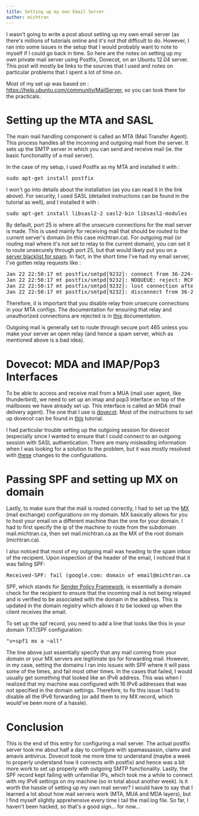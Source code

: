 ```yaml
---
title: Setting up my own Email Server
author: michtran
---
```

I wasn't going to write a post about setting up my own email server (as there's millions of tutorials online and it's not <em>that</em> difficult to do. However, I ran into some issues in the setup that I would probably want to note to myself if I could go back in time. So here are the notes on setting up my own private mail server using Postfix, Dovecot, on an Ubuntu 12.04 server. This post will mostly be links to the sources that I used and notes on particular problems that I spent a lot of time on.

<!--more-->

Most of my set up was based on : <a href="https://help.ubuntu.com/community/MailServer">https://help.ubuntu.com/community/MailServer</a>, so you can look there for the practicals.
<h1>Setting up the MTA and SASL</h1>
The main mail handling component is called an MTA (Mail Transfer Agent). This process handles all the incoming and outgoing mail from the server. It sets up the SMTP server in which you can send and receive mail (ie. the basic functionality of a mail server).

In the case of my setup, I used Postfix as my MTA and installed it with :
<pre>sudo apt-get install postfix</pre>
I won't go into details about the installation (as you can read it in the link above). For security, I used SASL (detailed instructions can be found in the tutorial as well), and I installed it with :
<pre>sudo apt-get install libsasl2-2 sasl2-bin libsasl2-modules</pre>
By default, port 25 is where all the unsecure connections for the mail server is made. This is used mainly for receiving mail that should be routed to the current server's domain (in this case michtran.ca). For outgoing mail (or routing mail where it's not set to relay to the current domain), you <em>can</em> set it to route unsecurely through port 25, but that would likely put you on a <a href="http://mxtoolbox.com/blacklists.aspx">server blacklist for spam</a>. In fact, in the short time I've had my email server, I've gotten relay requests like :
<pre>Jan 22 22:50:17 mt postfix/smtpd[9232]: connect from 36-224-128-188.dynamic-ip.hinet.net[36.224.128.188]
Jan 22 22:50:17 mt postfix/smtpd[9232]: NOQUEUE: reject: RCPT from 36-224-128-188.dynamic-ip.hinet.net[36.224.128.188]: 554 5.7.1 &lt;gk49fawn@yahoo.com.tw&gt;: Relay access denied; from=&lt;z2007tw@yahoo.com.tw&gt; to=&lt;gk49fawn@yahoo.com.tw&gt; proto=SMTP helo=
Jan 22 22:50:17 mt postfix/smtpd[9232]: lost connection after RCPT from 36-224-128-188.dynamic-ip.hinet.net[36.224.128.188]
Jan 22 22:50:17 mt postfix/smtpd[9232]: disconnect from 36-224-128-188.dynamic-ip.hinet.net[36.224.128.188]</pre>
Therefore, it is important that you disable relay from unsecure connections in your MTA configs. The documentation for ensuring that relay and unauthorized connections are rejected is in <a href="http://www.postfix.org/SMTPD_ACCESS_README.html">this</a> documentation.

Outgoing mail is generally set to route through secure port 465 unless you make your server an open relay (and hence a spam server, which as mentioned above is a bad idea).
<h1>Dovecot: MDA and IMAP/Pop3 Interfaces</h1>
To be able to access and receive mail from a MUA (mail user agent, like thunderbird), we need to set up an imap and pop3 interface on top of the mailboxes we have already set up. This interface is called an MDA (mail delivery agent). The one that I use is <a href="http://dovecot.org">dovecot</a>. Most of the instructions to set up dovecot can be found in <a href="https://help.ubuntu.com/community/Dovecot">this</a> tutorial.

I had particular trouble setting up the outgoing session for dovecot (especially since I wanted to ensure that I could connect to an outgoing session with SASL authentication. There are many misleading information when I was looking for a solution to the problem, but it was mostly resolved with <a href="%20http://wiki.dovecot.org/HowTo/PostfixAndDovecotSASL">these</a> changes to the configurations.
<h1>Passing SPF and setting up MX on domain</h1>
Lastly, to make sure that the mail is routed correctly, I had to set up the <a href="https://en.wikipedia.org/wiki/MX_record">MX</a> (mail exchange) configurations on my domain. MX basically allows for you to host your email on a different machine than the one for your domain. I had to first specify the ip of the machine to route from the subdomain mail.michtran.ca, then set mail.michtran.ca as the MX of the root domain (michtran.ca).

I also noticed that most of my outgoing mail was heading to the spam inbox of the recipient. Upon inspection of the header of the email, I noticed that it was failing SPF:
<pre>Received-SPF: fail (google.com: domain of email@michtran.ca does not designate [omitted] as permitted sender) client-ip=[omitted];</pre>
SPF, which stands for <a href="https://en.wikipedia.org/wiki/Sender_Policy_Framework">Sender Policy Framework</a>, is essentially a domain check for the recipient to ensure that the incoming mail is not being relayed and is verified to be associated with the domain in the address. This is updated in the domain registry which allows it to be looked up when the client receives the email.

To set up the spf record, you need to add a line that looks like this in your domain TXT/SPF configuration:
<pre>"v=spf1 mx a ~all"</pre>
The line above just essentially specify that any mail coming from your domain or your MX servers are legitimate ips for forwarding mail. However, in my case, setting the domains I ran into issues with SPF where it will pass some of the times, and fail most other times. In the cases that failed, I would usually get something that looked like an IPv6 address. This was when I realized that my machine was configured with 16 IPv6 addresses that was not specified in the domain settings. Therefore, to fix this issue I had to disable all the IPv6 forwarding (or add them to my MX record, which would've been more of a hassle).
<h1>Conclusion</h1>
This is the end of this entry for configuring a mail server. The actual postfix server took me about half a day to configure with spamassassin, clamv and amavis antivirus. Dovecot took me more time to understand (maybe a week to properly understand how it connects with postfix) and hence was a bit more work to set up properly with outgoing SMTP functionality. Lastly, the SPF record kept failing with unfamiliar IPs, which took me a while to connect with my IPv6 settings on my machine (so in total about another week). Is it worth the hassle of setting up my own mail server? I would have to say that I learned a lot about how mail servers work (MTA, MUA and MDA layers), but I find myself slightly apprehensive every time I tail the mail.log file. So far, I haven't been hacked, so that's a good sign... for now...

&nbsp;


